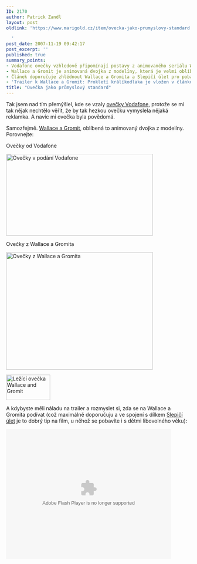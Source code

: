 ```yaml
---
ID: 2170
author: Patrick Zandl
layout: post
oldlink: 'https://www.marigold.cz/item/ovecka-jako-prumyslovy-standard

  '
post_date: 2007-11-19 09:42:17
post_excerpt: ''
published: true
summary_points:
- Vodafone ovečky vzhledově připomínají postavy z animovaného seriálu Wallace a Gromit.
- Wallace a Gromit je animovaná dvojka z modelíny, která je velmi oblíbená.
- Článek doporučuje zhlédnout Wallace a Gromita a Slepičí úlet pro pobavení s dětmi.
- 'Trailer k Wallace a Gromit: Prokletí králíkodlaka je vložen v článku.'
title: "Ovečka jako průmyslový standard"
---
```


Tak jsem nad tím přemýšlel, kde se vzaly <a href="http://www.vanocninadilka.cz/nabidka">ovečky Vodafone</a>, protože se mi tak nějak nechtělo věřit, že by tak hezkou ovečku vymyslela nějaká reklamka. A navíc mi ovečka byla povědomá. 

Samozřejmě. <a href="http://www.wallaceandgromit.com/">Wallace a Gromit</a>, oblíbená to animovaný dvojka z modelíny. Porovnejte:

Ovečky od Vodafone

<img src="http://www.marigold.cz/wp-content/ovecky_vodafone.png" width="400" height="223" alt="Ovečky v podání Vodafone" title="Ovečky v podání Vodafone" />

Ovečky z Wallace a Gromita

<a href="http://www.marigold.cz/wp-content/k1774648557.jpg"><img src="http://www.marigold.cz/wp-content/_k1774648557.jpg" width="400" height="320" alt="Ovečky z Wallace a Gromita" title="Ovečky z Wallace a Gromita"  /></a>

<img src="http://www.marigold.cz/wp-content/89533.jpg" width="120" height="69" alt="Ležící ovečka Wallace and Gromit" title="Ležící ovečka Wallace and Gromit" />

A kdybyste měli náladu na trailer a rozmyslet si, zda se na Wallace a Gromita podívat (což maximálně doporučuju a ve spojení s dílkem <a href="http://www.chickenrun.co.uk/">Slepičí úlet</a> je to dobrý tip na film, u něhož se pobavíte i s dětmi libovolného věku):

<object height="354" width="450"><param name="movie" value="http://www.stream.cz/object/16332-wallace-a-gromit-prokleti-kralikodlaka"><param name="allowfullscreen" value="true"><param name="wmode" value="transparent"><embed src="http://www.stream.cz/object/16332-wallace-a-gromit-prokleti-kralikodlaka" type="application/x-shockwave-flash" wmode="transparent" allowfullscreen="true" height="354" width="450"></object>
